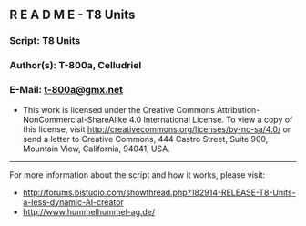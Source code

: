 ## R E A D M E - T8 Units

### Script:		T8 Units
### Author(s):	T-800a, Celludriel
### E-Mail:		t-800a@gmx.net

- This work is licensed under the Creative Commons Attribution-NonCommercial-ShareAlike 4.0 International License.
To view a copy of this license, visit http://creativecommons.org/licenses/by-nc-sa/4.0/ or send a letter to
Creative Commons, 444 Castro Street, Suite 900, Mountain View, California, 94041, USA.


___


For more information about the script and how it works, please visit:

- http://forums.bistudio.com/showthread.php?182914-RELEASE-T8-Units-a-less-dynamic-AI-creator
- http://www.hummelhummel-ag.de/

